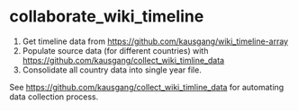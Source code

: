 # collaborate_wiki_timeline


1. Get timeline data from https://github.com/kausgang/wiki_timeline-array 
2. Populate source data (for different countries) with https://github.com/kausgang/collect_wiki_timline_data
3. Consolidate all country data into single year file.

See https://github.com/kausgang/collect_wiki_timline_data for automating data collection process.
